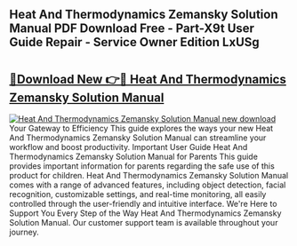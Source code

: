 ## Heat And Thermodynamics Zemansky Solution Manual PDF Download Free - Part-X9t User Guide Repair - Service Owner Edition LxUSg

# <h2><a href="http://bc24744.oget.top/?id=Heat+And+Thermodynamics+Zemansky+Solution+Manual">🔗Download New 👉🔴 Heat And Thermodynamics Zemansky Solution Manual</a></h2>

[![Heat And Thermodynamics Zemansky Solution Manual new download](https://i.imgur.com/5g1atiW.png)](http://bc24744.oget.top/?id=Heat+And+Thermodynamics+Zemansky+Solution+Manual)
Your Gateway to Efficiency This guide explores the ways your new Heat And Thermodynamics Zemansky Solution Manual can streamline your workflow and boost productivity. Important User Guide Heat And Thermodynamics Zemansky Solution Manual for Parents This guide provides important information for parents regarding the safe use of this product for children. Heat And Thermodynamics Zemansky Solution Manual comes with a range of advanced features, including object detection, facial recognition, customizable settings, and real-time monitoring, all easily controlled through the user-friendly and intuitive interface. We're Here to Support You Every Step of the Way Heat And Thermodynamics Zemansky Solution Manual. Our customer support team is available throughout your journey.
